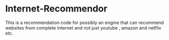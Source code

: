 # Internet-Recommendor
This is a recommendation code for possibly an engine that can recommend websites from complete internet and not just youtube , amazon and netflix etc.
